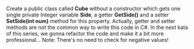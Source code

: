 Create a public class called <b>Cube</b> without a constructor which gets one single private Integer variable <b>
Side</b>, a getter <b>GetSide()</b> and a setter <b>SetSide(int num)</b> method for this property. Actually, getter and
setter methods are not the common way to write this code in C#. In the next kata of this series, we gonna refactor the
code and make it a bit more professional...
Note: There's no need to check for negative values!
